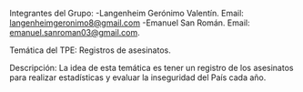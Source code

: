 Integrantes del Grupo: 
-Langenheim Gerónimo Valentín. Email: langenheimgeronimo8@gmail.com
-Emanuel San Román. Email: emanuel.sanroman03@gmail.com.

Temática del TPE: Registros de asesinatos.

Descripción: La idea de esta temática es tener un registro de los asesinatos para realizar estadísticas y evaluar la inseguridad del País cada año.
